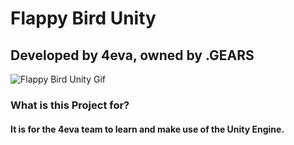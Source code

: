 # Flappy Bird Unity
## Developed by 4eva, owned by .GEARS


![Flappy Bird Unity Gif](https://github.com/FourEva/FlappyBird-Unity/blob/main/readmeassets/flappy.gif)

### What is this Project for?
#### It is for the 4eva team to learn and make use of the Unity Engine.